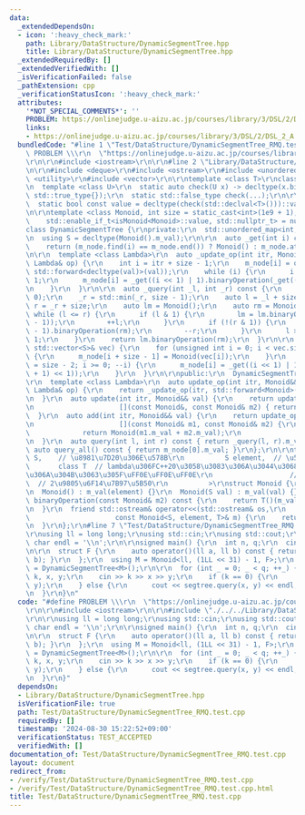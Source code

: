 ```yaml
---
data:
  _extendedDependsOn:
  - icon: ':heavy_check_mark:'
    path: Library/DataStructure/DynamicSegmentTree.hpp
    title: Library/DataStructure/DynamicSegmentTree.hpp
  _extendedRequiredBy: []
  _extendedVerifiedWith: []
  _isVerificationFailed: false
  _pathExtension: cpp
  _verificationStatusIcon: ':heavy_check_mark:'
  attributes:
    '*NOT_SPECIAL_COMMENTS*': ''
    PROBLEM: https://onlinejudge.u-aizu.ac.jp/courses/library/3/DSL/2/DSL_2_A
    links:
    - https://onlinejudge.u-aizu.ac.jp/courses/library/3/DSL/2/DSL_2_A
  bundledCode: "#line 1 \"Test/DataStructure/DynamicSegmentTree_RMQ.test.cpp\"\n#define\
    \ PROBLEM \\\r\n  \"https://onlinejudge.u-aizu.ac.jp/courses/library/3/DSL/2/DSL_2_A\"\
    \r\n\r\n#include <iostream>\r\n\r\n#line 2 \"Library/DataStructure/DynamicSegmentTree.hpp\"\
    \n\r\n#include <deque>\r\n#include <ostream>\r\n#include <unordered_map>\r\n#include\
    \ <utility>\r\n#include <vector>\r\n\r\ntemplate <class T>\r\nclass isMonoid {\r\
    \n  template <class U>\r\n  static auto check(U x) -> decltype(x.binaryOperation(x),\
    \ std::true_type{});\r\n  static std::false_type check(...);\r\n\r\npublic:\r\n\
    \  static bool const value = decltype(check(std::declval<T>()))::value;\r\n};\r\
    \n\r\ntemplate <class Monoid, int size = static_cast<int>(1e9 + 1),\r\n      \
    \    std::enable_if_t<isMonoid<Monoid>::value, std::nullptr_t> = nullptr>\r\n\
    class DynamicSegmentTree {\r\nprivate:\r\n  std::unordered_map<int, Monoid> m_node;\r\
    \n  using S = decltype(Monoid().m_val);\r\n\r\n  auto _get(int i) const {\r\n\
    \    return (m_node.find(i) == m_node.end()) ? Monoid() : m_node.at(i);\r\n  }\r\
    \n\r\n  template <class Lambda>\r\n  auto _update_op(int itr, Monoid&& val, const\
    \ Lambda& op) {\r\n    int i = itr + size - 1;\r\n    m_node[i] = op(_get(i),\
    \ std::forward<decltype(val)>(val));\r\n    while (i) {\r\n      i = (i - 1) >>\
    \ 1;\r\n      m_node[i] = _get((i << 1) | 1).binaryOperation(_get((i + 1) << 1LL));\r\
    \n    }\r\n  }\r\n\r\n  auto _query(int _l, int _r) const {\r\n    _l = std::max(_l,\
    \ 0);\r\n    _r = std::min(_r, size - 1);\r\n    auto l = _l + size;\r\n    int\
    \ r = _r + size;\r\n    auto lm = Monoid();\r\n    auto rm = Monoid();\r\n   \
    \ while (l <= r) {\r\n      if (l & 1) {\r\n        lm = lm.binaryOperation(_get(l\
    \ - 1));\r\n        ++l;\r\n      }\r\n      if (!(r & 1)) {\r\n        rm = _get(r\
    \ - 1).binaryOperation(rm);\r\n        --r;\r\n      }\r\n      l >>= 1, r >>=\
    \ 1;\r\n    }\r\n    return lm.binaryOperation(rm);\r\n  }\r\n\r\n  auto _construct(const\
    \ std::vector<S>& vec) {\r\n    for (unsigned int i = 0; i < vec.size(); ++i)\
    \ {\r\n      m_node[i + size - 1] = Monoid(vec[i]);\r\n    }\r\n    for (int i\
    \ = size - 2; i >= 0; --i) {\r\n      m_node[i] = _get((i << 1) | 1).binaryOperation(_get((i\
    \ + 1) << 1));\r\n    }\r\n  }\r\n\r\npublic:\r\n  DynamicSegmentTree() {}\r\n\
    \r\n  template <class Lambda>\r\n  auto update_op(int itr, Monoid&& val, const\
    \ Lambda& op) {\r\n    return _update_op(itr, std::forward<Monoid>(val), op);\r\
    \n  }\r\n  auto update(int itr, Monoid&& val) {\r\n    return update_op(itr, std::forward<Monoid>(val),\r\
    \n                     [](const Monoid&, const Monoid& m2) { return m2; });\r\n\
    \  }\r\n  auto add(int itr, Monoid&& val) {\r\n    return update_op(itr, std::forward<Monoid>(val),\r\
    \n                     [](const Monoid& m1, const Monoid& m2) {\r\n          \
    \             return Monoid(m1.m_val + m2.m_val);\r\n                     });\r\
    \n  }\r\n  auto query(int l, int r) const { return _query(l, r).m_val; }\r\n \
    \ auto query_all() const { return m_node[0].m_val; }\r\n};\r\n\r\ntemplate <class\
    \ S,    // \u8981\u7D20\u306E\u578B\r\n          S element,  // \u5143\r\n   \
    \       class T  // lambda\u306FC++20\u3058\u3083\u306A\u3044\u3068\u6E21\u305B\
    \u306A\u304B\u3063\u305F\uFF0E\uFF0E\uFF0E\r\n                   // S T(S, S)\
    \  // 2\u9805\u6F14\u7B97\u5B50\r\n          >\r\nstruct Monoid {\r\n  S m_val;\r\
    \n  Monoid() : m_val(element) {}\r\n  Monoid(S val) : m_val(val) {}\r\n  Monoid\
    \ binaryOperation(const Monoid& m2) const {\r\n    return T()(m_val, m2.m_val);\r\
    \n  }\r\n  friend std::ostream& operator<<(std::ostream& os,\r\n             \
    \                     const Monoid<S, element, T>& m) {\r\n    return os << m.m_val;\r\
    \n  }\r\n};\r\n#line 7 \"Test/DataStructure/DynamicSegmentTree_RMQ.test.cpp\"\n\
    \r\nusing ll = long long;\r\nusing std::cin;\r\nusing std::cout;\r\nconstexpr\
    \ char endl = '\\n';\r\n\r\nsigned main() {\r\n  int n, q;\r\n  cin >> n >> q;\r\
    \n\r\n  struct F {\r\n    auto operator()(ll a, ll b) const { return std::min(a,\
    \ b); }\r\n  };\r\n  using M = Monoid<ll, (1LL << 31) - 1, F>;\r\n  auto segtree\
    \ = DynamicSegmentTree<M>();\r\n\r\n  for (int _ = 0; _ < q; ++_) {\r\n    int\
    \ k, x, y;\r\n    cin >> k >> x >> y;\r\n    if (k == 0) {\r\n      segtree.update(x,\
    \ y);\r\n    } else {\r\n      cout << segtree.query(x, y) << endl;\r\n    }\r\
    \n  }\r\n}\n"
  code: "#define PROBLEM \\\r\n  \"https://onlinejudge.u-aizu.ac.jp/courses/library/3/DSL/2/DSL_2_A\"\
    \r\n\r\n#include <iostream>\r\n\r\n#include \"./../../Library/DataStructure/DynamicSegmentTree.hpp\"\
    \r\n\r\nusing ll = long long;\r\nusing std::cin;\r\nusing std::cout;\r\nconstexpr\
    \ char endl = '\\n';\r\n\r\nsigned main() {\r\n  int n, q;\r\n  cin >> n >> q;\r\
    \n\r\n  struct F {\r\n    auto operator()(ll a, ll b) const { return std::min(a,\
    \ b); }\r\n  };\r\n  using M = Monoid<ll, (1LL << 31) - 1, F>;\r\n  auto segtree\
    \ = DynamicSegmentTree<M>();\r\n\r\n  for (int _ = 0; _ < q; ++_) {\r\n    int\
    \ k, x, y;\r\n    cin >> k >> x >> y;\r\n    if (k == 0) {\r\n      segtree.update(x,\
    \ y);\r\n    } else {\r\n      cout << segtree.query(x, y) << endl;\r\n    }\r\
    \n  }\r\n}"
  dependsOn:
  - Library/DataStructure/DynamicSegmentTree.hpp
  isVerificationFile: true
  path: Test/DataStructure/DynamicSegmentTree_RMQ.test.cpp
  requiredBy: []
  timestamp: '2024-08-30 15:22:52+09:00'
  verificationStatus: TEST_ACCEPTED
  verifiedWith: []
documentation_of: Test/DataStructure/DynamicSegmentTree_RMQ.test.cpp
layout: document
redirect_from:
- /verify/Test/DataStructure/DynamicSegmentTree_RMQ.test.cpp
- /verify/Test/DataStructure/DynamicSegmentTree_RMQ.test.cpp.html
title: Test/DataStructure/DynamicSegmentTree_RMQ.test.cpp
---
```


